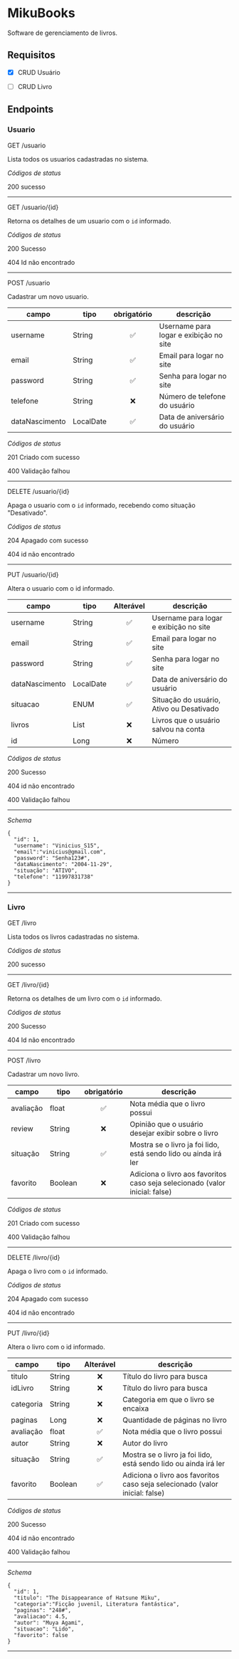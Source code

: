 # MikuBooks
Software de gerenciamento de livros.

## Requisitos

- [x] CRUD Usuário
- [ ] CRUD Livro


## Endpoints

### Usuario

GET /usuario

Lista todos os usuarios cadastradas no sistema.

*Códigos de status*

200 sucesso

---

GET /usuario/{id}

Retorna os detalhes de um usuario com o `id` informado.

*Códigos de status*

200 Sucesso

404 Id não encontrado

---

POST /usuario

Cadastrar um novo usuario.

| campo | tipo | obrigatório | descrição 
|-------|------|:-------------:|----------
| username | String | ✅ | Username para logar e exibição no site |
| email | String | ✅ | Email para logar no site |
| password | String | ✅ | Senha para logar no site |
| telefone | String | ❌ | Número de telefone do usuário |
| dataNascimento | LocalDate | ✅ | Data de aniversário do usuário |

*Códigos de status*

201 Criado com sucesso

400 Validação falhou

---

DELETE /usuario/{id}

Apaga o usuario com o `id` informado, recebendo como situação "Desativado".

*Códigos de status*

204 Apagado com sucesso

404 id não encontrado

---

PUT /usuario/{id}

Altera o usuario com o id informado.

| campo | tipo | Alterável | descrição 
|-------|------|:-------------:|----------
| username | String | ✅ | Username para logar e exibição no site |
| email | String | ✅ | Email para logar no site |
| password | String | ✅ | Senha para logar no site |
| dataNascimento | LocalDate | ✅ | Data de aniversário do usuário |
| situacao | ENUM | ✅ | Situação do usuário, Ativo ou Desativado |
| livros | List | ❌ | Livros que o usuário salvou na conta |
| id | Long | ❌ | Número | Id do usuário para identificação |

*Códigos de status*

200 Sucesso

404 id não encontrado

400 Validação falhou

---

*Schema* 
```
{
  "id": 1,
  "username": "Vinicius_S15",
  "email":"vinicius@gmail.com",
  "password": "Senha123#",
  "dataNascimento": "2004-11-29",
  "situação": "ATIVO",
  "telefone": "11997831738"
}
```
---

### Livro

GET /livro

Lista todos os livros cadastradas no sistema.

*Códigos de status*

200 sucesso

---

GET /livro/{id}

Retorna os detalhes de um livro com o `id` informado.

*Códigos de status*

200 Sucesso

404 Id não encontrado

---

POST /livro

Cadastrar um novo livro.

| campo | tipo | obrigatório | descrição 
|-------|------|:-------------:|----------
| avaliação | float | ✅ | Nota média que o livro possui |
| review | String | ❌ | Opinião que o usuário desejar exibir sobre o livro |
| situação | String | ✅ | Mostra se o livro ja foi lido, está sendo lido ou ainda irá ler |
| favorito | Boolean | ❌ | Adiciona o livro aos favoritos caso seja selecionado (valor inicial: false) |


*Códigos de status*

201 Criado com sucesso

400 Validação falhou

---

DELETE /livro/{id}

Apaga o livro com o `id` informado.

*Códigos de status*

204 Apagado com sucesso

404 id não encontrado

---

PUT /livro/{id}

Altera o livro com o id informado.

| campo | tipo | Alterável | descrição 
|-------|------|:-------------:|----------
| titulo | String | ❌ | Título do livro para busca |
| idLivro | String | ❌ | Título do livro para busca |
| categoria | String | ❌ | Categoria em que o livro se encaixa |
| paginas | Long | ❌ | Quantidade de páginas no livro |
| avaliação | float | ✅ | Nota média que o livro possui |
| autor | String | ❌ | Autor do livro |
| situação | String | ✅ | Mostra se o livro ja foi lido, está sendo lido ou ainda irá ler |
| favorito | Boolean | ✅ | Adiciona o livro aos favoritos caso seja selecionado (valor inicial: false) |

*Códigos de status*

200 Sucesso

404 id não encontrado

400 Validação falhou

---

*Schema* 
```
{
  "id": 1,
  "titulo": "The Disappearance of Hatsune Miku",
  "categoria":"Ficção juvenil, Literatura fantástica",
  "paginas": "248#",
  "avaliacao": 4.5,
  "autor": "Muya Agami",
  "situacao": "Lido",
  "favorito": false
}
```
---